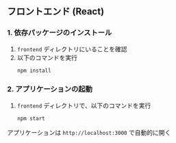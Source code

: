 ## フロントエンド (React)

### 1. 依存パッケージのインストール

1.  `frontend` ディレクトリにいることを確認
2.  以下のコマンドを実行
    ```bash
    npm install
    ```

### 2. アプリケーションの起動

1.  `frontend` ディレクトリで、以下のコマンドを実行
    ```bash
    npm start
    ```
アプリケーションは `http://localhost:3000` で自動的に開く